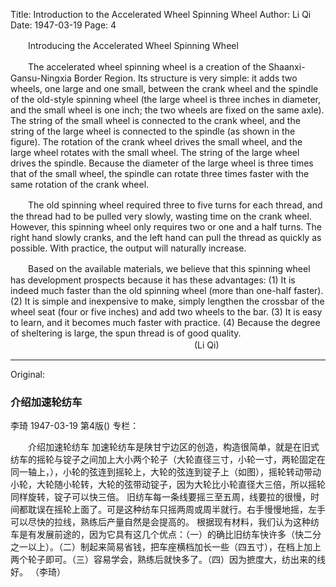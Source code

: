 Title: Introduction to the Accelerated Wheel Spinning Wheel
Author: Li Qi
Date: 1947-03-19
Page: 4

　　Introducing the Accelerated Wheel Spinning Wheel

　　The accelerated wheel spinning wheel is a creation of the Shaanxi-Gansu-Ningxia Border Region. Its structure is very simple: it adds two wheels, one large and one small, between the crank wheel and the spindle of the old-style spinning wheel (the large wheel is three inches in diameter, and the small wheel is one inch; the two wheels are fixed on the same axle). The string of the small wheel is connected to the crank wheel, and the string of the large wheel is connected to the spindle (as shown in the figure). The rotation of the crank wheel drives the small wheel, and the large wheel rotates with the small wheel. The string of the large wheel drives the spindle. Because the diameter of the large wheel is three times that of the small wheel, the spindle can rotate three times faster with the same rotation of the crank wheel.

　　The old spinning wheel required three to five turns for each thread, and the thread had to be pulled very slowly, wasting time on the crank wheel. However, this spinning wheel only requires two or one and a half turns. The right hand slowly cranks, and the left hand can pull the thread as quickly as possible. With practice, the output will naturally increase.

　　Based on the available materials, we believe that this spinning wheel has development prospects because it has these advantages: (1) It is indeed much faster than the old spinning wheel (more than one-half faster). (2) It is simple and inexpensive to make, simply lengthen the crossbar of the wheel seat (four or five inches) and add two wheels to the bar. (3) It is easy to learn, and it becomes much faster with practice. (4) Because the degree of sheltering is large, the spun thread is of good quality.
　　　　　　　　　　　　　　　　　　　　　(Li Qi)



<hr /> 

Original: 


### 介绍加速轮纺车
李琦
1947-03-19
第4版()
专栏：

　　介绍加速轮纺车
    加速轮纺车是陕甘宁边区的创造，构造很简单，就是在旧式纺车的摇轮与锭子之间加上大小两个轮子（大轮直径三寸，小轮一寸，两轮固定在同一轴上，），小轮的弦连到摇轮上，大轮的弦连到锭子上（如图），摇轮转动带动小轮，大轮随小轮转，大轮的弦带动锭子，因为大轮比小轮直径大三倍，所以摇轮同样旋转，锭子可以快三倍。
    旧纺车每一条线要摇三至五周，线要拉的很慢，时间都耽误在摇轮上面了。可是这种纺车只摇两周或周半就行。右手慢慢地摇，左手可以尽快的拉线，熟练后产量自然是会提高的。
    根据现有材料，我们认为这种纺车是有发展前途的，因为它具有这几个优点：（一）的确比旧纺车快许多（快二分之一以上）。（二）制起来简易省钱，把车座横档加长一些（四五寸），在档上加上两个轮子即可。（三）容易学会，熟练后就快多了。（四）因为摭度大，纺出来的线好。
                  （李琦）
